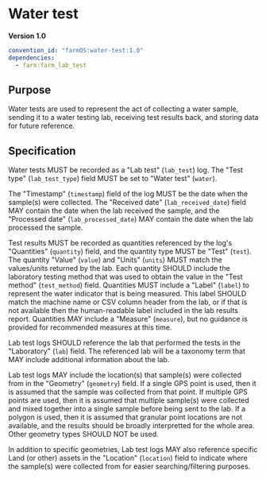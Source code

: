 # Water test

**Version 1.0**

```yml
convention_id: "farmOS:water-test:1.0"
dependencies:
  - farm:farm_lab_test
```

## Purpose

Water tests are used to represent the act of collecting a water sample, sending
it to a water testing lab, receiving test results back, and storing data for
future reference.

## Specification

Water tests MUST be recorded as a "Lab test" (`lab_test`) log. The "Test type"
(`lab_test_type`) field MUST be set to "Water test" (`water`).

The "Timestamp" (`timestamp`) field of the log MUST be the date when the
sample(s) were collected. The "Received date" (`lab_received_date`) field MAY
contain the date when the lab received the sample, and the "Processed date"
(`lab_processed_date`) MAY contain the date when the lab processed the sample.

Test results MUST be recorded as quantities referenced by the log's "Quantities"
(`quantity`) field, and the quantity type MUST be "Test" (`test`). The quantity
"Value" (`value`) and "Units" (`units`) MUST match the values/units returned by
the lab. Each quantity SHOULD include the laboratory testing method that was
used to obtain the value in the "Test method" (`test_method`) field. Quantities
MUST include a "Label" (`label`) to represent the water indicator that is being
measured. This label SHOULD match the machine name or CSV column header from the
lab, or if that is not available then the human-readable label included in the
lab results report. Quantities MAY include a "Measure" (`measure`), but no
guidance is provided for recommended measures at this time.

Lab test logs SHOULD reference the lab that performed the tests in the
"Laboratory" (`lab`) field. The referenced lab will be a taxonomy term that MAY
include additional information about the lab.

Lab test logs MAY include the location(s) that sample(s) were collected from in
the "Geometry" (`geometry`) field. If a single GPS point is used, then it is
assumed that the sample was collected from that point. If multiple GPS points
are used, then it is assumed that multiple sample(s) were collected and mixed
together into a single sample before being sent to the lab. If a polygon is
used, then it is assumed that granular point locations are not available, and
the results should be broadly interpretted for the whole area. Other geometry
types SHOULD NOT be used.

In addition to specific geometries, Lab test logs MAY also reference specific
Land (or other) assets in the "Location" (`location`) field to indicate where
the sample(s) were collected from for easier searching/filtering purposes.
